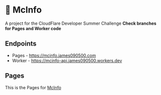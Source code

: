# 🌌 McInfo
A project for the CloudFlare Developer Summer Challenge
**Check branches for Pages and Worker code**

## Endpoints
- Pages - https://mcinfo.james090500.com
- Worker - https://mcinfo-api.james090500.workers.dev

## Pages
This is the Pages for [McInfo](https://mcinfo.james090500.com)